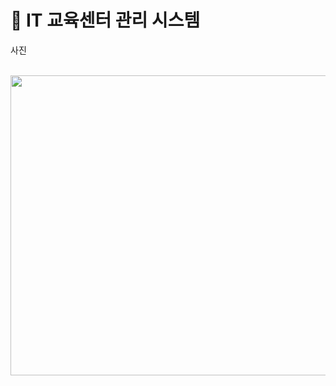 # 🌌 IT 교육센터 관리 시스템

사진



<br><img src="https://user-images.githubusercontent.com/111429706/186002031-7ff39309-622b-44d0-bc5f-89d965f34018.png" width="800" height="480"/>
